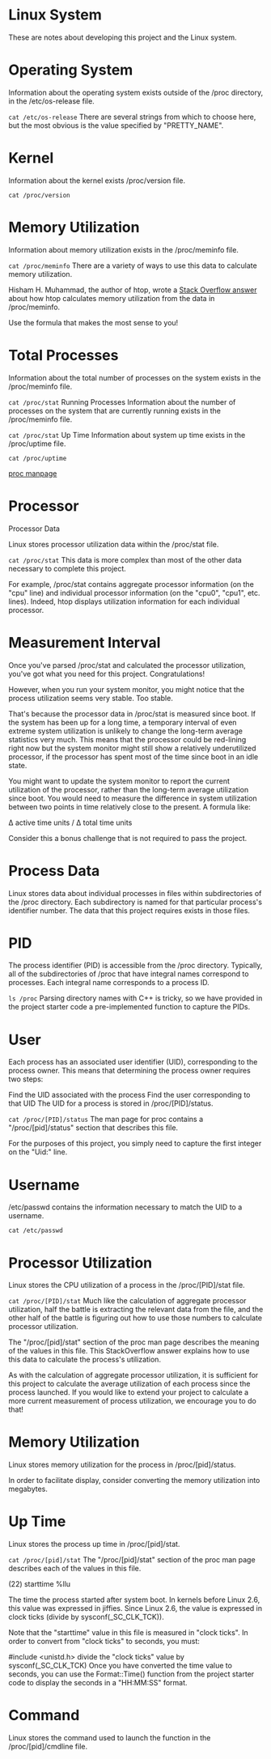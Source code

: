 # Linux System

These are notes about developing this project and the Linux system.

# Operating System

Information about the operating system exists outside of the /proc directory, in the /etc/os-release file.

`cat /etc/os-release`
There are several strings from which to choose here, but the most obvious is the value specified by "PRETTY_NAME".

# Kernel

Information about the kernel exists /proc/version file.

`cat /proc/version`

# Memory Utilization

Information about memory utilization exists in the /proc/meminfo file.

`cat /proc/meminfo`
There are a variety of ways to use this data to calculate memory utilization.

Hisham H. Muhammad, the author of htop, wrote a [Stack Overflow answer](https://stackoverflow.com/a/41251290) about how htop calculates memory utilization from the data in /proc/meminfo.

Use the formula that makes the most sense to you!

# Total Processes

Information about the total number of processes on the system exists in the /proc/meminfo file.

`cat /proc/stat`
Running Processes
Information about the number of processes on the system that are currently running exists in the /proc/meminfo file. 

`cat /proc/stat`
Up Time
Information about system up time exists in the /proc/uptime file.

`cat /proc/uptime`

[proc manpage](https://man7.org/linux/man-pages/man5/proc.5.html)

# Processor

Processor Data

Linux stores processor utilization data within the /proc/stat file.

`cat /proc/stat`
This data is more complex than most of the other data necessary to complete this project.

For example, /proc/stat contains aggregate processor information (on the "cpu" line) and individual processor information (on the "cpu0", "cpu1", etc. lines). Indeed, htop displays utilization information for each individual processor.

# Measurement Interval

Once you've parsed /proc/stat and calculated the processor utilization, you've got what you need for this project. Congratulations!

However, when you run your system monitor, you might notice that the process utilization seems very stable. Too stable.

That's because the processor data in /proc/stat is measured since boot. If the system has been up for a long time, a temporary interval of even extreme system utilization is unlikely to change the long-term average statistics very much. This means that the processor could be red-lining right now but the system monitor might still show a relatively underutilized processor, if the processor has spent most of the time since boot in an idle state.

You might want to update the system monitor to report the current utilization of the processor, rather than the long-term average utilization since boot. You would need to measure the difference in system utilization between two points in time relatively close to the present. A formula like:

Δ active time units / Δ total time units

Consider this a bonus challenge that is not required to pass the project.

# Process Data

Linux stores data about individual processes in files within subdirectories of the /proc directory. Each subdirectory is named for that particular process's identifier number. The data that this project requires exists in those files.

# PID

The process identifier (PID) is accessible from the /proc directory. Typically, all of the subdirectories of /proc that have integral names correspond to processes. Each integral name corresponds to a process ID.

`ls /proc`
Parsing directory names with C++ is tricky, so we have provided in the project starter code a pre-implemented function to capture the PIDs.

# User

Each process has an associated user identifier (UID), corresponding to the process owner. This means that determining the process owner requires two steps:

Find the UID associated with the process
Find the user corresponding to that UID
The UID for a process is stored in /proc/[PID]/status.

`cat /proc/[PID]/status`
The man page for proc contains a "/proc/[pid]/status" section that describes this file.

For the purposes of this project, you simply need to capture the first integer on the "Uid:" line.

# Username

/etc/passwd contains the information necessary to match the UID to a username.

`cat /etc/passwd`

# Processor Utilization

Linux stores the CPU utilization of a process in the /proc/[PID]/stat file.

`cat /proc/[PID]/stat`
Much like the calculation of aggregate processor utilization, half the battle is extracting the relevant data from the file, and the other half of the battle is figuring out how to use those numbers to calculate processor utilization.

The "/proc/[pid]/stat" section of the proc man page describes the meaning of the values in this file. This StackOverflow answer explains how to use this data to calculate the process's utilization.

As with the calculation of aggregate processor utilization, it is sufficient for this project to calculate the average utilization of each process since the process launched. If you would like to extend your project to calculate a more current measurement of process utilization, we encourage you to do that!

# Memory Utilization

Linux stores memory utilization for the process in /proc/[pid]/status.


In order to facilitate display, consider converting the memory utilization into megabytes.

# Up Time

Linux stores the process up time in /proc/[pid]/stat.

`cat /proc/[pid]/stat`
The "/proc/[pid]/stat" section of the proc man page describes each of the values in this file.

(22) starttime %llu

The time the process started after system boot. In kernels before Linux 2.6, this value was expressed in jiffies. Since Linux 2.6, the value is expressed in clock ticks (divide by sysconf(_SC_CLK_TCK)).

Note that the "starttime" value in this file is measured in "clock ticks". In order to convert from "clock ticks" to seconds, you must:

#include <unistd.h>
divide the "clock ticks" value by sysconf(_SC_CLK_TCK)
Once you have converted the time value to seconds, you can use the Format::Time() function from the project starter code to display the seconds in a "HH:MM:SS" format.

# Command

Linux stores the command used to launch the function in the /proc/[pid]/cmdline file.
